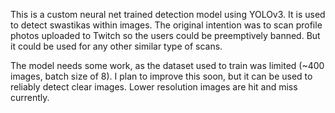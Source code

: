 This is a custom neural net trained detection model using YOLOv3.  It is used to detect swastikas within images.  The original intention was to scan profile photos uploaded to Twitch so the users could be preemptively banned.  But it could be used for any other similar type of scans.

The model needs some work, as the dataset used to train was limited (~400 images, batch size of 8).  I plan to improve this soon, but it can be used to reliably detect clear images.  Lower resolution images are hit and miss currently.
